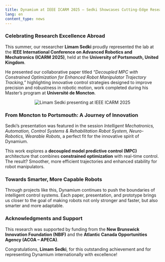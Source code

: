 ```yaml
---
title: Dynamium at IEEE ICARM 2025 — Sedki Showcases Cutting-Edge Research
lang: en
content_type: news
---
```


### Celebrating Research Excellence Abroad

This summer, our researcher **Limam Sedki** proudly represented the lab at the **IEEE International Conference on Advanced Robotics and Mechatronics (ICARM 2025)**, held at the **University of Portsmouth, United Kingdom**.  

He presented our collaborative paper titled *“Decoupled MPC with Constrained Optimization for Enhanced Robot Manipulator Trajectory Tracking,”* highlighting innovative control strategies designed to improve precision and robustness in robotic motion, work completed during his Master’s program at **Université de Moncton**.

<div align="center">
    <img src="{{ site.url }}/assets/images/Sedki_ICARM2025.jpg" alt="Limam Sedki presenting at IEEE ICARM 2025">
</div>

### From Moncton to Portsmouth: A Journey of Innovation

Sedki’s presentation was featured in the session *Intelligent Mechatronics, Automation, Control Systems & Rehabilitation Robot System, Neuro-Robotics, Wearable Robots*, a perfect fit for the innovative spirit of Dynamium.  

This work explores a **decoupled model predictive control (MPC)** architecture that combines **constrained optimization** with real-time control. The result? Smoother, more efficient trajectories and enhanced stability for robot manipulators.

### Towards Smarter, More Capable Robots

Through projects like this, Dynamium continues to push the boundaries of intelligent control systems. Each paper, presentation, and prototype brings us closer to the goal of making robots not only stronger and faster, but also smarter and more adaptable.

### Acknowledgments and Support

This research was supported by funding from the **New Brunswick Innovation Foundation (NBIF)** and the **Atlantic Canada Opportunities Agency (ACOA – APECA)**.  

Congratulations, **Limam Sedki**, for this outstanding achievement and for representing Dynamium internationally with excellence!
